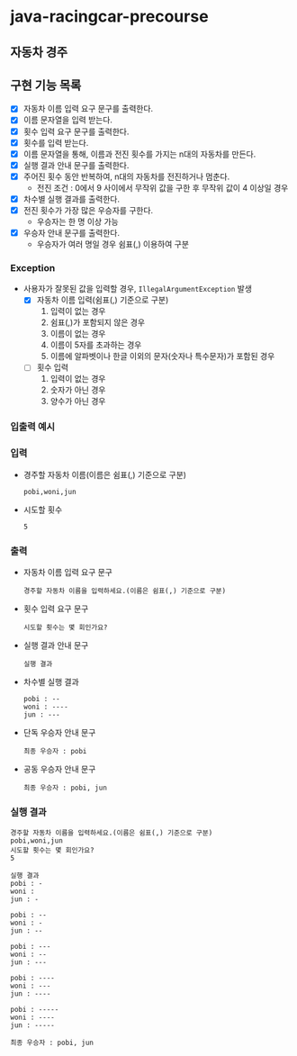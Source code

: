 # java-racingcar-precourse

## 자동차 경주

## 구현 기능 목록

- [x] 자동차 이름 입력 요구 문구를 출력한다.
- [x] 이름 문자열을 입력 받는다.
- [x] 횟수 입력 요구 문구를 출력한다.
- [x] 횟수를 입력 받는다.
- [x] 이름 문자열을 통해, 이름과 전진 횟수를 가지는 n대의 자동차를 만든다.
- [x] 실행 결과 안내 문구를 출력한다.
- [x] 주어진 횟수 동안 반복하여, n대의 자동차를 전진하거나 멈춘다.
    - 전진 조건 : 0에서 9 사이에서 무작위 값을 구한 후 무작위 값이 4 이상일 경우
- [x] 차수별 실행 결과를 출력한다.
- [x] 전진 횟수가 가장 많은 우승자를 구한다.
    - 우승자는 한 명 이상 가능
- [x] 우승자 안내 문구를 출력한다.
    - 우승자가 여러 명일 경우 쉼표(,) 이용하여 구분

### Exception

- 사용자가 잘못된 값을 입력할 경우, `IllegalArgumentException` 발생
    - [x] 자동차 이름 입력(쉼표(,) 기준으로 구분)
        1. 입력이 없는 경우
        2. 쉼표(,)가 포함되지 않은 경우
        3. 이름이 없는 경우
        4. 이름이 5자를 초과하는 경우
        5. 이름에 알파벳이나 한글 이외의 문자(숫자나 특수문자)가 포함된 경우
    - [ ] 횟수 입력
        1. 입력이 없는 경우
        2. 숫자가 아닌 경우
        3. 양수가 아닌 경우

### 입출력 예시

### 입력

- 경주할 자동차 이름(이름은 쉼표(,) 기준으로 구분)
    ```
    pobi,woni,jun
    ```

- 시도할 횟수
    ```
    5
    ```

### 출력

- 자동차 이름 입력 요구 문구
    ```
    경주할 자동차 이름을 입력하세요.(이름은 쉼표(,) 기준으로 구분)
    ```

- 횟수 입력 요구 문구
    ```
    시도할 횟수는 몇 회인가요?
    ```

- 실행 결과 안내 문구
    ```
    실행 결과
    ```  

- 차수별 실행 결과
    ```
    pobi : --
    woni : ----
    jun : ---
    ```

- 단독 우승자 안내 문구
    ```
    최종 우승자 : pobi
    ```

- 공동 우승자 안내 문구
    ```
    최종 우승자 : pobi, jun
    ```

### 실행 결과

```
경주할 자동차 이름을 입력하세요.(이름은 쉼표(,) 기준으로 구분)
pobi,woni,jun
시도할 횟수는 몇 회인가요?
5

실행 결과
pobi : -
woni : 
jun : -

pobi : --
woni : -
jun : --

pobi : ---
woni : --
jun : ---

pobi : ----
woni : ---
jun : ----

pobi : -----
woni : ----
jun : -----

최종 우승자 : pobi, jun
```

